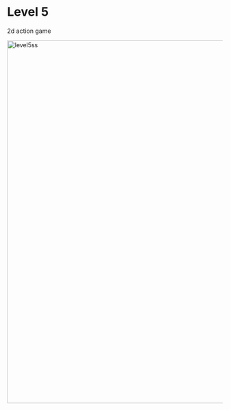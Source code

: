 # Level 5
2d action game

<img width="848" alt="level5ss" src="https://github.com/user-attachments/assets/5b957be2-1818-433d-8f51-5ed280fd26f7" />
